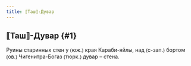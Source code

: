 ```yaml
---
title: ⟦Таш⟧-Дувар
---
```

## ⟦Таш⟧-Дувар {#1}

Руины старинных стен у ⦅юж.⦆ края Караби-яйлы, над ⦅с-зап.⦆ бортом ⦅ов.⦆ Чигенитра-Богаз ⦅тюрк.⦆ дувар – стена.
